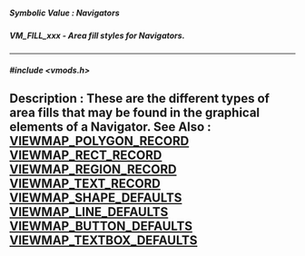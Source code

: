 ##### Symbolic Value : Navigators
##### VM_FILL_xxx - Area fill styles for Navigators.
---
##### #include <vmods.h>
**Description :**
These are the different types of area fills that may be found in the graphical 
elements of a Navigator.
**See Also :**
[VIEWMAP_POLYGON_RECORD](D:/md_files/VIEWMAP_POLYGON_RECORD.md)
[VIEWMAP_RECT_RECORD](D:/md_files/VIEWMAP_RECT_RECORD.md)
[VIEWMAP_REGION_RECORD](D:/md_files/VIEWMAP_REGION_RECORD.md)
[VIEWMAP_TEXT_RECORD](D:/md_files/VIEWMAP_TEXT_RECORD.md)
[VIEWMAP_SHAPE_DEFAULTS](D:/md_files/VIEWMAP_SHAPE_DEFAULTS.md)
[VIEWMAP_LINE_DEFAULTS](D:/md_files/VIEWMAP_LINE_DEFAULTS.md)
[VIEWMAP_BUTTON_DEFAULTS](D:/md_files/VIEWMAP_BUTTON_DEFAULTS.md)
[VIEWMAP_TEXTBOX_DEFAULTS](D:/md_files/VIEWMAP_TEXTBOX_DEFAULTS.md)
---
